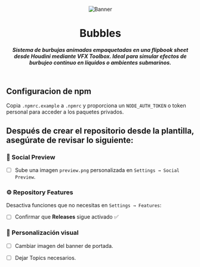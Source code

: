 <header>

![Banner](https://github.com/user-attachments/assets/5b933a56-0ece-452a-99c0-1a641485a6b9)

# **Bubbles**

_**Sistema de burbujas animadas empaquetadas en una flipbook sheet desde Houdini mediante VFX Toolbox. Ideal para simular efectos de burbujeo continuo en líquidos o ambientes submarinos.**_


</header>

## Configuracion de npm
Copia `.npmrc.example` a `.npmrc` y proporciona un `NODE_AUTH_TOKEN` o token personal para acceder a los paquetes privados.

   
<footer>
   
## Después de crear el repositorio desde la plantilla, asegúrate de revisar lo siguiente:

### 📸 Social Preview
- [ ] Sube una imagen `preview.png` personalizada en `Settings → Social Preview`.

### ⚙️ Repository Features
Desactiva funciones que no necesitas en `Settings → Features`:


- [ ] Confirmar que **Releases** sigue activado ✅

### 🎨 Personalización visual
- [ ] Cambiar imagen del banner de portada.
- [ ] Dejar Topics necesarios.


</footer>
